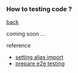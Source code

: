 ### How to testing code ?

[back](../README.md)

coming soon ...

reference

- [setting alias import](https://alifrazansaputra.medium.com/testing-nestjs-relative-paths-with-module-aliases-nestcli-version-10-3-0-cd559d684280)
- [prepare e2e testing](https://github.com/tkssharma/12-factor-app-microservices/tree/master/nestjs-typeorm-postgres-jest%20%2307)
